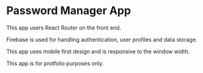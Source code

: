# Password Manager App

This app users React Router on the front end.

Firebase is used for handling authentication, user profiles and data storage.

This app uses mobile first design and is responsive to the window width.

This app is for protfolio purposes only.